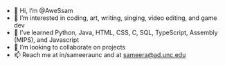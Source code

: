 - 👋 Hi, I’m @AweSsam
- 👀 I’m interested in coding, art, writing, singing, video editing, and game dev
- 🌱 I’ve learned Python, Java, HTML, CSS, C, SQL, TypeScript, Assembly (MIPS), and Javascript
- 💞️ I’m looking to collaborate on projects
- 📫 Reach me at in/sameeraunc and at sameera@ad.unc.edu

<!---
AweSsam/AweSsam is a ✨ special ✨ repository because its `README.md` (this file) appears on your GitHub profile.
You can click the Preview link to take a look at your changes.
--->
